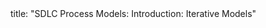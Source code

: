 <frontmatter>
title: "SDLC Process Models: Introduction: Iterative Models"
</frontmatter>

<include src="unit-inPage-asFlat.md" boilerplate />
